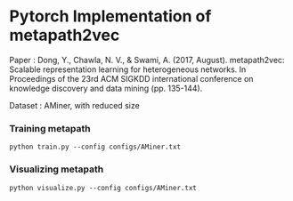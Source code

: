 # Pytorch Implementation of metapath2vec
Paper : Dong, Y., Chawla, N. V., & Swami, A. (2017, August). metapath2vec: Scalable representation learning for heterogeneous networks. In Proceedings of the 23rd ACM SIGKDD international conference on knowledge discovery and data mining (pp. 135-144).

Dataset : AMiner, with reduced size

### Training metapath

```
python train.py --config configs/AMiner.txt
```

### Visualizing metapath

```
python visualize.py --config configs/AMiner.txt
```

